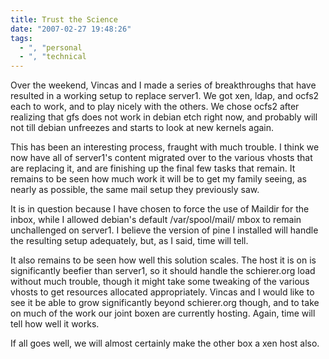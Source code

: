 ```yaml
---
title: Trust the Science
date: "2007-02-27 19:48:26"
tags:
  - ", "personal
  - ", "technical
---
```

Over the weekend, Vincas and I made a series of breakthroughs that have resulted in a working setup to replace server1.  We got xen, ldap, and ocfs2 each to work, and to play nicely with the others.  We chose ocfs2 after realizing that gfs does not work in debian etch right now, and probably will not till debian unfreezes and starts to look at new kernels again.  

This has been an interesting process, fraught with much trouble.  I think we now have all of server1's content migrated over to the various vhosts that are replacing it, and are finishing up the final few tasks that remain.  It remains to be seen how much work it will be to get my family seeing, as nearly as possible, the same mail setup they previously saw.  

It is in question because I have chosen to force the use of Maildir for the inbox, while I allowed debian's default /var/spool/mail/ mbox to remain unchallenged on server1.  I believe the version of pine I installed will handle the resulting setup adequately, but, as I said, time will tell.

It also remains to be seen how well this solution scales.  The host it is on is significantly beefier than server1, so it should handle the schierer.org load without much trouble, though it might take some tweaking of the various vhosts to get resources allocated appropriately.  Vincas and I would like to see it be able to grow significantly beyond schierer.org though, and to take on much of the work our joint boxen are currently hosting.  Again, time will tell how well it works.  

If all goes well, we will almost certainly make the other box a xen host also.

